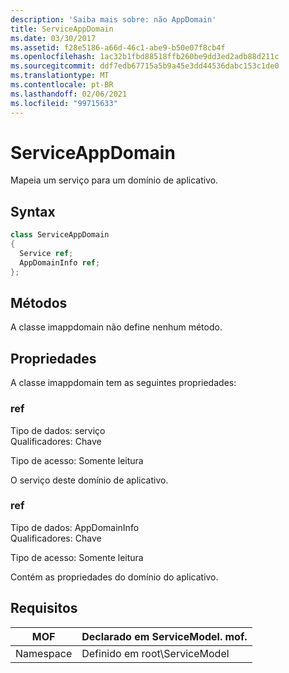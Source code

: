 ```yaml
---
description: 'Saiba mais sobre: não AppDomain'
title: ServiceAppDomain
ms.date: 03/30/2017
ms.assetid: f28e5186-a66d-46c1-abe9-b50e07f8cb4f
ms.openlocfilehash: 1ac32b1fbd88518ffb260be9dd3ed2adb88d211c
ms.sourcegitcommit: ddf7edb67715a5b9a45e3dd44536dabc153c1de0
ms.translationtype: MT
ms.contentlocale: pt-BR
ms.lasthandoff: 02/06/2021
ms.locfileid: "99715633"
---
```

# <a name="serviceappdomain"></a>ServiceAppDomain

Mapeia um serviço para um domínio de aplicativo.  
  
## <a name="syntax"></a>Syntax  
  
```csharp
class ServiceAppDomain  
{  
  Service ref;  
  AppDomainInfo ref;  
};  
```  
  
## <a name="methods"></a>Métodos  

 A classe imappdomain não define nenhum método.  
  
## <a name="properties"></a>Propriedades  

 A classe imappdomain tem as seguintes propriedades:  
  
### <a name="ref"></a>ref  

 Tipo de dados: serviço  
Qualificadores: Chave  
  
 Tipo de acesso: Somente leitura  
  
 O serviço deste domínio de aplicativo.  
  
### <a name="ref"></a>ref  

 Tipo de dados: AppDomainInfo  
Qualificadores: Chave  
  
 Tipo de acesso: Somente leitura  
  
 Contém as propriedades do domínio do aplicativo.  
  
## <a name="requirements"></a>Requisitos  
  
|MOF|Declarado em ServiceModel. mof.|  
|---------|-----------------------------------|  
|Namespace|Definido em root\ServiceModel|
